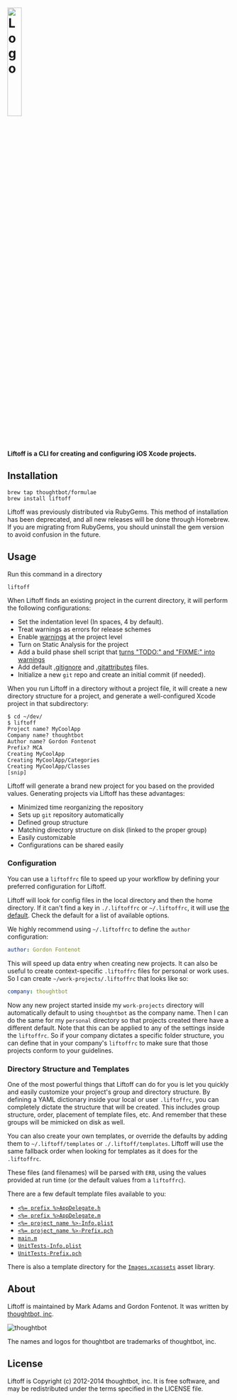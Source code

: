 # <img src="http://thoughtbot.github.io/liftoff/logo.png" alt="Logo" width="25%">

**Liftoff is a CLI for creating and configuring iOS Xcode projects.**

## Installation

    brew tap thoughtbot/formulae
    brew install liftoff

Liftoff was previously distributed via RubyGems. This method of
installation has been deprecated, and all new releases will be done through
Homebrew. If you are migrating from RubyGems, you should uninstall the gem
version to avoid confusion in the future.

## Usage

Run this command in a directory

    liftoff

When Liftoff finds an existing project in the current directory, it will
perform the following configurations:

* Set the indentation level (In spaces, 4 by default).
* Treat warnings as errors for release schemes
* Enable [warnings] at the project level
* Turn on Static Analysis for the project
* Add a build phase shell script that [turns "TODO:" and "FIXME:" into
  warnings][deallocated-todo]
* Add default [.gitignore] and [.gitattributes] files.
* Initialize a new `git` repo and create an initial commit (if needed).

[.gitignore]: https://github.com/thoughtbot/liftoff/blob/master/templates/gitignore
[.gitattributes]: https://github.com/thoughtbot/liftoff/blob/master/templates/gitattributes
[warnings]: https://github.com/thoughtbot/liftoff/blob/master/defaults/liftoffrc#L15-L32
[deallocated-todo]: http://deallocatedobjects.com/posts/show-todos-and-fixmes-as-warnings-in-xcode-4

When you run Liftoff in a directory without a project file, it will create a
new directory structure for a project, and generate a well-configured Xcode
project in that subdirectory:

```
$ cd ~/dev/
$ liftoff
Project name? MyCoolApp
Company name? thoughtbot
Author name? Gordon Fontenot
Prefix? MCA
Creating MyCoolApp
Creating MyCoolApp/Categories
Creating MyCoolApp/Classes
[snip]
```

Liftoff will generate a brand new project for you based on the provided
values. Generating projects via Liftoff has these advantages:

* Minimized time reorganizing the repository
* Sets up `git` repository automatically
* Defined group structure
* Matching directory structure on disk (linked to the proper group)
* Easily customizable
* Configurations can be shared easily

### Configuration

You can use a `liftoffrc` file to speed up your workflow by defining your
preferred configuration for Liftoff.

Liftoff will look for config files in the local directory and then the home
directory. If it can't find a key in `./.liftoffrc` or `~/.liftoffrc`, it will
use [the default](https://github.com/thoughtbot/liftoff/blob/master/defaults/liftoffrc).
Check the default for a list of available options.

We highly recommend using `~/.liftoffrc` to define the `author` configuration:

```yaml
author: Gordon Fontenot
```

This will speed up data entry when creating new projects. It can also be
useful to create context-specific `.liftoffrc` files for personal or work
uses. So I can create `~/work-projects/.liftoffrc` that looks like so:

```yaml
company: thoughtbot
```

Now any new project started inside my `work-projects` directory will
automatically default to using `thoughtbot` as the company name. Then I can do
the same for my `personal` directory so that projects created there have a
different default. Note that this can be applied to any of the settings inside
the `liftoffrc`. So if your company dictates a specific folder structure, you
can define that in your company's `liftoffrc` to make sure that those projects
conform to your guidelines.

### Directory Structure and Templates

One of the most powerful things that Liftoff can do for you is let you quickly
and easily customize your project's group and directory structure. By defining
a YAML dictionary inside your local or user `.liftoffrc`, you can completely
dictate the structure that will be created. This includes group structure,
order, placement of template files, etc. And remember that these groups will
be mimicked on disk as well.

You can also create your own templates, or override the defaults by adding
them to `~/.liftoff/templates` or `./.liftoff/templates`. Liftoff will use the
same fallback order when looking for templates as it does for the
`.liftoffrc`.

These files (and filenames) will be parsed with `ERB`, using the values
provided at run time (or the default values from a `liftoffrc`).

There are a few default template files available to you:

- [`<%= prefix %>AppDelegate.h`](https://github.com/thoughtbot/liftoff/blob/master/templates/%3C%25%3D%20prefix%20%25%3EAppDelegate.h)
- [`<%= prefix %>AppDelegate.m`](https://github.com/thoughtbot/liftoff/blob/master/templates/%3C%25%3D%20prefix%20%25%3EAppDelegate.m)
- [`<%= project_name %>-Info.plist`](https://github.com/thoughtbot/liftoff/blob/master/templates/%3C%25%3D%20project_name%20%25%3E-Info.plist)
- [`<%= project_name %>-Prefix.pch`](https://github.com/thoughtbot/liftoff/blob/master/templates/%3C%25%3D%20project_name%20%25%3E-Prefix.pch)
- [`main.m`](https://github.com/thoughtbot/liftoff/blob/master/templates/main.m)
- [`UnitTests-Info.plist`](https://github.com/thoughtbot/liftoff/blob/master/templates/UnitTests-Info.plist)
- [`UnitTests-Prefix.pch`](https://github.com/thoughtbot/liftoff/blob/master/templates/UnitTests-Prefix.pch)

There is also a template directory for the [`Images.xcassets`][images] asset library.

[images]: https://github.com/thoughtbot/liftoff/tree/master/templates/Images.xcassets

## About

Liftoff is maintained by Mark Adams and Gordon Fontenot. It was written by
[thoughtbot, inc](http://thoughtbot.com/).

![thoughtbot](http://thoughtbot.com/images/tm/logo.png)

The names and logos for thoughtbot are trademarks of thoughtbot, inc.

## License

Liftoff is Copyright (c) 2012-2014 thoughtbot, inc. It is free software, and
may be redistributed under the terms specified in the LICENSE file.
